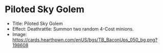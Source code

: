 # Piloted Sky Golem
- Title:  Piloted Sky Golem
- Effect:  Deathrattle: Summon two random 4-Cost minions.
- Image:  https://cards.hearthpwn.com/enUS/bgs/TB_BaconUps_050_bg.png?198608
